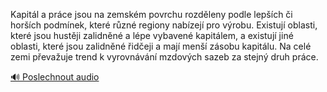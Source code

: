 
Kapitál a práce jsou na zemském povrchu rozděleny podle lepších či horších podmínek, které různé regiony nabízejí pro výrobu. Existují oblasti, které jsou hustěji zalidněné a lépe vybavené kapitálem, a existují jiné oblasti, které jsou zalidněné řidčeji a mají menší zásobu kapitálu. Na celé zemi převažuje trend k vyrovnávání mzdových sazeb za stejný druh práce.

[🔊 Poslechnout audio](/data/7-paragraphs/audio/chapter_37/para_006-Kapitl-a-prce-jsou-na-zemskm-povrchu-rozdleny.mp3)
